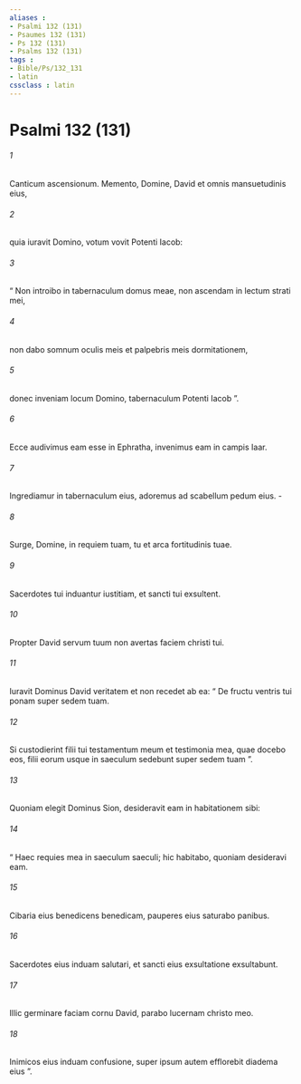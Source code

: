 ```yaml
---
aliases : 
- Psalmi 132 (131)
- Psaumes 132 (131)
- Ps 132 (131)
- Psalms 132 (131)
tags : 
- Bible/Ps/132_131
- latin
cssclass : latin
---
```


# Psalmi 132 (131)

###### 1
Canticum ascensionum. Memento, Domine, David et omnis mansuetudinis eius,
###### 2
quia iuravit Domino, votum vovit Potenti Iacob:
###### 3
“ Non introibo in tabernaculum domus meae, non ascendam in lectum strati mei,
###### 4
non dabo somnum oculis meis et palpebris meis dormitationem,
###### 5
donec inveniam locum Domino, tabernaculum Potenti Iacob ”.
###### 6
Ecce audivimus eam esse in Ephratha, invenimus eam in campis Iaar.
###### 7
Ingrediamur in tabernaculum eius, adoremus ad scabellum pedum eius. -
###### 8
Surge, Domine, in requiem tuam, tu et arca fortitudinis tuae.
###### 9
Sacerdotes tui induantur iustitiam, et sancti tui exsultent.
###### 10
Propter David servum tuum non avertas faciem christi tui.
###### 11
Iuravit Dominus David veritatem et non recedet ab ea: “ De fructu ventris tui ponam super sedem tuam.
###### 12
Si custodierint filii tui testamentum meum et testimonia mea, quae docebo eos, filii eorum usque in saeculum sedebunt super sedem tuam ”.
###### 13
Quoniam elegit Dominus Sion, desideravit eam in habitationem sibi:
###### 14
“ Haec requies mea in saeculum saeculi; hic habitabo, quoniam desideravi eam.
###### 15
Cibaria eius benedicens benedicam, pauperes eius saturabo panibus.
###### 16
Sacerdotes eius induam salutari, et sancti eius exsultatione exsultabunt.
###### 17
Illic germinare faciam cornu David, parabo lucernam christo meo.
###### 18
Inimicos eius induam confusione, super ipsum autem efflorebit diadema eius ”.
